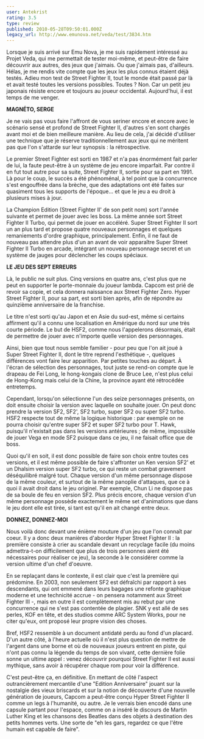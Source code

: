 ```yaml
---
user: Antekrist
rating: 3.5
type: review
published: 2010-05-28T09:50:01.000Z
legacy_url: http://www.emunova.net/veda/test/3834.htm
---
```

Lorsque je suis arrivé sur Emu Nova, je me suis rapidement intéressé au Projet Veda, qui me permettait de tester moi-même, et peut-être de faire découvrir aux autres, des jeux que j'aimais. Ou que j'aimais pas, d'ailleurs. Hélas, je me rendis vite compte que les jeux les plus connus étaient déjà testés. Adieu mon test de Street Fighter II, tout le monde était passé par là et avait testé toutes les versions possibles. Toutes ? Non. Car un petit jeu japonais résiste encore et toujours au joueur occidental. Aujourd'hui, il est temps de me venger.  

  

**MAGNÉTO, SERGE**  

Je ne vais pas vous faire l'affront de vous seriner encore et encore avec le scénario sensé et profond de Street Fighter II, d'autres s'en sont chargés avant moi et de bien meilleure manière. Au lieu de cela, j'ai décidé d'utiliser une technique que je réserve traditionnellement aux jeux qui ne méritent pas que l'on s'attarde sur leur synopsis : la rétrospective.  

Le premier Street Fighter est sorti en 1987 et n'a pas énormément fait parler de lui, la faute peut-être à un système de jeu encore imparfait. Par contre il en fut tout autre pour sa suite, Street Fighter II, sortie pour sa part en 1991\. Là pour le coup, le succès a été phénoménal, à tel point que la concurrence s'est engouffrée dans la brèche, que des adaptations ont été faites sur quasiment tous les supports de l'époque... et que le jeu a eu droit à plusieurs mises à jour.  

La Champion Edition (Street Fighter II' de son petit nom) sort l'année suivante et permet de jouer avec les boss. La même année sort Street Fighter II Turbo, qui permet de jouer en accéléré. Super Street Fighter II sort un an plus tard et propose quatre nouveaux personnages et quelques remaniements d'ordre graphique, principalement. Enfin, il ne faut de nouveau pas attendre plus d'un an avant de voir apparaître Super Street Fighter II Turbo en arcade, intégrant un nouveau personnage secret et un système de jauges pour déclencher les coups spéciaux.  

  

**LE JEU DES SEPT ERREURS**  

Là, le public ne suit plus. Cinq versions en quatre ans, c'est plus que ne peut en supporter le porte-monnaie du joueur lambda. Capcom est prié de revoir sa copie, et cela donnera naissance aux Street Fighter Zero. Hyper Street Fighter II, pour sa part, est sorti bien après, afin de répondre au quinzième anniversaire de la franchise.  

Le titre n'est sorti qu'au Japon et en Asie du sud-est, même si certains affirment qu'il a connu une localisation en Amérique du nord sur une très courte période. Le but de HSF2, comme nous l'appelerons désormais, était de permettre de jouer avec n'importe quelle version des personnages.  

Ainsi, bien que tout nous semble familier - pour peu que l'on ait joué à Super Street Fighter II, dont le titre reprend l'esthétique -, quelques différences vont faire leur apparition. Par petites touches au départ. À l'écran de sélection des personnages, tout juste se rend-on compte que le drapeau de Fei Long, le hong-kongais clone de Bruce Lee, n'est plus celui de Hong-Kong mais celui de la Chine, la province ayant été rétrocédée entretemps.  

Cependant, lorsqu'on sélectionne l'un des seize personnages présents, on doit ensuite choisir la version avec laquelle on souhaite jouer. On peut donc prendre la version SF2, SF2', SF2 turbo, super SF2 ou super SF2 turbo. HSF2 respecte tout de même la logique historique : par exemple on ne pourra choisir qu'entre super SF2 et super SF2 turbo pour T. Hawk, puisqu'il n'existait pas dans les versions antérieures ; de même, impossible de jouer Vega en mode SF2 puisque dans ce jeu, il ne faisait office que de boss.  

Quoi qu'il en soit, il est donc possible de faire son choix entre toutes ces versions, et il est même possible de faire s'affronter un Ken version SF2' et un Dhalsim version super SF2 turbo, ce qui reste un combat gravement déséquilibré malgré tout. Chaque version d'un même personnage dispose de la même couleur, et surtout de la même panoplie d'attaques, que ce à quoi il avait droit dans le jeu originel. Par exemple, Chun Li ne dispose pas de sa boule de feu en version SF2\. Plus précis encore, chaque version d'un même personnage possède exactement le même set d'animations que dans le jeu dont elle est tirée, si tant est qu'il en ait changé entre deux.  

  

**DONNEZ, DONNEZ-MOI**  

Nous voilà donc devant une énième mouture d'un jeu que l'on connaît par coeur. Il y a donc deux manières d'aborder Hyper Street Fighter II : la première consiste à crier au scandale devant un recyclage facile (du moins admettra-t-on difficilement que plus de trois personnes aient été nécessaires pour réaliser ce jeu), la seconde à le considérer comme la version ultime d'un chef d'oeuvre.  

En se replaçant dans le contexte, il est clair que c'est la première qui prédomine. En 2003, non seulement SF2 est défraîchi par rapport à ses descendants, qui ont emmené dans leurs bagages une refonte graphique moderne et une technicité accrue - on pensera notamment aux Street Fighter III -, mais en outre il est complètement mis au rebut par une concurrence qui ne s'est pas contentée de plagier. SNK y est allé de ses perles, KOF en tête, et des studios comme ARC System Works, pour ne citer qu'eux, ont proposé leur propre vision des choses.  

Bref, HSF2 ressemble à un document antidaté perdu au fond d'un placard. D'un autre côté, à l'heure actuelle où il n'est plus question de mettre de l'argent dans une borne et où de nouveaux joueurs entrent en piste, qui n'ont pas connu la légende du temps de son vivant, cette dernière folie sonne un ultime appel : venez découvrir pourquoi Street Fighter II est aussi mythique, sans avoir à récupérer chaque rom pour voir la différence.  

C'est peut-être ça, en définitive. En mettant de côté l'aspect outrancièrement mercantile d'une "Edition Anniversaire" jouant sur la nostalgie des vieux briscards et sur la notion de découverte d'une nouvelle génération de joueurs, Capcom a peut-être conçu Hyper Street Fighter II comme un legs à l'humanité, ou autre. Je le verrais bien encodé dans une capsule partant pour l'espace, comme on a inséré le discours de Martin Luther King et les chansons des Beatles dans des objets à destination des petits hommes verts. Une sorte de "eh les gars, regardez ce que l'être humain est capable de faire".